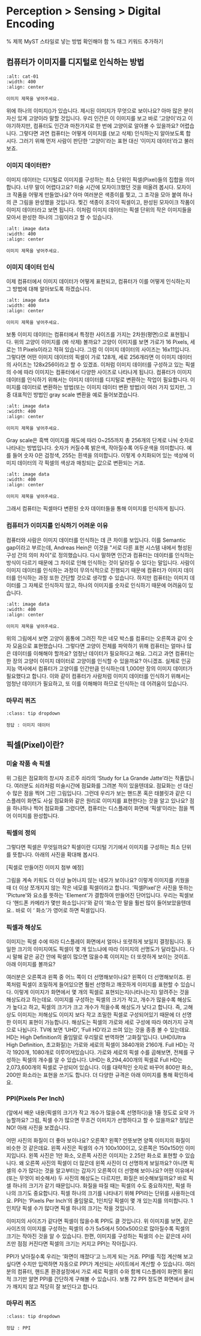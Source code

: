 # Perception > Sensing >  Digital Encoding
% 제목 MyST 스타일로 넣는 방법 확인해야 함
% 태그 키워드 추가하기 

## 컴퓨터가 이미지를 디지털로 인식하는 방법
```{figure} https://lh4.googleusercontent.com/3-rC8LGzAFQ5AxBdzZV4xfkfZuuGXfOwWEDkoVXdQn1io7_EFznhNDclP3wrH5tnOdVkdDwIBlyTw_Ng2aaEd16MToCKXGfkg6AM9LcemeIQwpEiPIJdTvaS7Xq-m__lfuwGXoAjMsQgUm87fRisK6Sj3NkPG5GoLNzb9ntf7mZ3vpak7Vdyb5QZFYiG6x-SWCJYrnjaQg
:alt: cat-01
:width: 400
:align: center

이미지 제목을 넣어주세요. 
```

위에 하나의 이미지([](#cat-01))가 있습니다. 제시된 이미지가 무엇으로 보이나요? 아마 많은 분이 자신 있게 고양이라 말할 것입니다. 우리 인간은 이 이미지를 보고 바로 ‘고양이'라고 이야기하지만, 컴퓨터도 인간과 마찬가지로 한 번에 고양이로 알아볼 수 있을까요? 어렵습니다. 그렇다면 과연 컴퓨터는 어떻게 이미지를 (보고 삭제) 인식하는지 알아보도록 합시다. 그러기 위해 먼저 사람이 판단한 ‘고양이’라는 표현 대신 ‘이미지 데이터’라고 불러보죠.

### 이미지 데이터란?
이미지 데이터는 디지털로 이미지를 구성하는 최소 단위인 픽셀(Pixel)들의 집합을 의미합니다. 너무 말이 어렵다고요? 미술 시간에 모자이크했던 것을 떠올려 봅시다. 모자이크 작품을 어떻게 만들었나요? 아마 여러분은 색종이를 찢고, 그 조각을 모아 붙여 하나의 큰 그림을 완성했을 것입니다. 찢긴 색종이 조각이 픽셀이고, 완성된 모자이크 작품이 이미지 데이터라고 보면 됩니다. 이처럼 이미지 데이터는 픽셀 단위의 작은 이미지들을 모아서 완성한 하나의 그림이라고 할 수 있습니다.  


```{figure} https://lh5.googleusercontent.com/iNWx1HD5aM_HISesOGJSjSvIGBK8-4aHN6dNWO9NNkvCrtLNu3f-pbmwsWntCxBjOE3d9OmqlG-t_Gwi6JOJQKQss9Lmfrq2kKq21azsgTweSuJugU7cbPBB49xG0_M__zPnBk2gQVipY6HYya2KdIuUqjfQ5Ivuo_HXkdwGo67f3pKblq3bBIbLC1NcV1hDYtXddSW53Q
:alt: image data
:width: 400
:align: center

이미지 제목을 넣어주세요. 
```


### 이미지 데이터 인식 
이제 컴퓨터에서 이미지 데이터가 어떻게 표현되고, 컴퓨터가 이를 어떻게 인식하는지 그 방법에 대해 알아보도록 하겠습니다. 

```{figure} https://lh6.googleusercontent.com/wNg0-aSKuhmrbaLdUMXq9I4YaqfHZUlNvTAkrKpkxwfzj6eTp-n2A659Q10XrD7GrCvf3xbGeZ-vZcqwTLVeqUL7NKPdCmh-dIablzb77JnvC_sSSsvB1r7WfCFIidFrUkiJBoomnDQapsprspTagTftHFquimlkNzpnGglwzuyb4OPoTVP4pdmj4VWhwk44i6gYhEMfww
:alt: image data
:width: 400
:align: center

이미지 제목을 넣어주세요. 
```

보통 이미지 데이터는 컴퓨터에서 특정한 사이즈를 가지는 2차원(평면)으로 표현됩니다. 위의 고양이 이미지를 (봐 삭제) 볼까요? 고양이 이미지를 보면 가로가 16 Pixels, 세로는 11 Pixels이라고 적혀 있습니다. 그럼 이 이미지 데이터의 사이즈는 16x11입니다. 그렇다면 어떤 이미지 데이터의 픽셀이 가로 128개, 세로 256개라면 이 이미지 데이터의 사이즈는 128x256이라고 할 수 있겠죠. 이처럼 이미지 데이터를 구성하고 있는 픽셀의 수에 따라 이미지는 컴퓨터에서 다양한 사이즈로 나타나게 됩니다.
컴퓨터가 이미지 데이터를 인식하기 위해서는 이미지 데이터를 디지털로 변환하는 작업이 필요합니다. 이미지를 데이터로 변환하는 방법(또는 이미지 데이터 변환 방법)이 여러 가지 있지만, 그 중 대표적인 방법인 gray scale 변환을 예로 들어보겠습니다. 
```{figure} https://lh5.googleusercontent.com/vNkRM3qTPQVBWbpPLXm2gqSMQTbc6_0Ir1EyICUn3XFI9E-hSYr_lm5ydjyY0syPwZFg_rZwwjIHHuf1CLboh5eqzk1Eig-ckF4PU2sRrX6xefN4JRY3-zHMchWxRG_n1jFoKkT5yPOkY48fxFd8TLyyZWk0U5vcw9mXqUYfFKqOeJtXTn0vu8p5WBkHgSApF6q_hXAsOw
:alt: image data
:width: 400
:align: center

이미지 제목을 넣어주세요. 
```

Gray scale은 흑백 이미지를 채도에 따라 0~255까지 총 256개의 단계로 나눠 숫자로 나타내는 방법입니다. 숫자가 커질수록 밝은색, 작아질수록 어두운색을 의미합니다. 예를 들어 숫자 0은 검정색, 255는 흰색을 의미합니다. 이렇게 수치화되어 있는 색상에 이미지 데이터의 각 픽셀의 색상과 매칭되는 값으로 변환되는 거죠. 
```{figure} https://lh4.googleusercontent.com/5czWHvgR-BCDOc4Rewo1LHTlj0DAW3x4hXDUIek-okFfKMMe8PDYmyeaX5QEiGQ6Bm85uga14Xp0zysAEA3wekRsVEkJcRKgwVqwccrT6ySlho3s5myFmRBzD6rbJod-wtpf83zcXNSbicKSvcyi7E0ekbQ5TdIZIx21O3W1D-WBhC8gDX2ii1WEvu74H5cRGJW_ceYYkA
:alt: image data
:width: 400
:align: center

이미지 제목을 넣어주세요. 
```


그래서 컴퓨터는 픽셀마다 변환된 숫자 데이터들을 통해 이미지를 인식하게 됩니다. 



### 컴퓨터가 이미지를 인식하기 어려운 이유
 컴퓨터와 사람은 이미지 데이터를 인식하는 데 큰 차이를 보입니다. 이를 Semantic gap이라고 부르는데, Andreas Hein은 이것을 "서로 다른 표현 시스템 내에서 형성된 구성 간의 의미 차이"로 정의했습니다. 다시 말하면 인간과 컴퓨터는 데이터를 인식하는 방식이 다르기 때문에 그 차이로 인해 인식하는 것이 달라질 수 있다는 말입니다.
사람이 이미지 데이터를 인식하는 과정이 무의식적으로 진행되기 때문에 컴퓨터가 이미지 데이터를 인식하는 과정 또한 간단할 것으로 생각할 수 있습니다. 하지만 컴퓨터는 이미지 데이터를 그 자체로 인식하지 않고, 하나의 이미지를 숫자로 인식하기 때문에 어려움이 있습니다.

```{figure} https://lh4.googleusercontent.com/qSDvtl8KBywyXVN9_TtNPkvdU2rDIWimAmv-KIl0jF3QC3pObV1IrKH5_boiMyToQqi1oJ3hEG1awKg-5RMlZ5tlupzsHkivOn52nT1zVoLTvHIJUkhUvrQLLBryIpkHxw8GJ6ABtW026-EM41CWnnZtCp9-XyGBTiRhwb9fZCa6XI1iY0h6UpvrPEBSfxH5FUi4Y1NgFA
:alt: image data
:width: 400
:align: center

이미지 제목을 넣어주세요. 
```

위의 그림에서 보면 고양이 몸통에 그려진 작은 네모 박스를 컴퓨터는 오른쪽과 같이 숫자 모음으로 표현했습니다. 그렇다면 고양이 전체를 파악하기 위해 컴퓨터는 얼마나 많은 데이터를 이해해야 할까요? 엄청난 데이터가 필요하다고 해요. 그리고 과연 컴퓨터는 한 장의 고양이 이미지 데이터로 고양이를 인식할 수 있을까요? 아니겠죠. 실제로 인공지능 역사에서 컴퓨터가 고양이를 인간만큼 인식하는데 1,000만 장의 이미지 데이터가 필요했다고 합니다. 이와 같이 컴퓨터가 사람처럼 이미지 데이터를 인식하기 위해서는 엄청난 데이터가 필요하고, 또 이를 이해해야 하므로 인식하는 데 어려움이 있습니다.


### 마무리 퀴즈
```{admonition} 픽셀 단위의 작은 이미지를 직사각 형태로 모아 놓은 것을 무엇이라고 할까요?
:class: tip dropdown

정답 : 이미지 데이터 
```


## 픽셀(Pixel)이란? 	
### 미술 작품 속 픽셀 

위 그림은 점묘화의 창시자 조르주 쇠라의 ‘Study for La Grande Jatte’라는 작품입니다. 여러분도 쇠라처럼 미술시간에 점묘화를 그려본 적이 있을텐데요. 점묘화는 선 대신 수 많은 점을 찍어 그린 그림입니다. 그런데 우리가 보는 핸드폰 혹은 태블릿과 같은 디스플레이 화면도 사실 점묘화와 같은 원리로 이미지를 표현한다는 것을 알고 있나요?  점을 하나하나 찍어 점묘화를 그렸다면, 컴퓨터는 디스플레이 화면에 ‘픽셀’이라는 점을 찍어 이미지를 완성합니다. 

### 픽셀의 정의
그렇다면 픽셀은 무엇일까요? 픽셀이란 디지털 기기에서 이미지를 구성하는 최소 단위를 뜻합니다. 아래의 사진을 확대해 봅시다. 

[픽셀로 만들어진 이미지 첨부 예정] 

그림을 계속 키워도 더 이상 늘어나지 않는 네모가 보이나요? 이렇게 이미지를 키웠을 때 더 이상 쪼개지지 않는 작은 네모를 픽셀이라고 합니다. ‘픽셀Pixel’은  사진을 뜻하는 'Picture'와 요소를 뜻하는 'Element'가 결합하여 만들어진 단어입니다. 우리는 픽셀보다 ‘핸드폰 카메라가 몇만 화소입니다’와 같이 ‘화소’란 말을  훨씬 많이 들어보았을텐데요.. 바로 이 ‘ 화소’가 영어로 하면 픽셀입니다.

### 픽셀과 해상도 
이미지는 픽셀 수에 따라 디스플레이 화면에서 얼마나 또렷하게 보일지 결정됩니다. 동일한 크기의 이미지여도 픽셀이 몇 개 있느냐에 따라 이미지의 선명도가 달라집니다.. 다시 말해 같은  공간 안에 픽셀이 많으면 많을수록 이미지는 더 또렷하게 보이는 것이죠.  아래 이미지를 볼까요?  

여러분은 오른쪽과 왼쪽 중 어느 쪽이  더 선명해보이나요?  왼쪽이 더 선명해보이죠. 왼쪽처럼 픽셀이 조밀하게 들어있으면 훨씬 선명하고 깨끗하게 이미지를 표현할 수 있습니다. 
이렇게 이미지가 화면에서 몇 개의 픽셀로 표현되는지(나타나는지)  알려주는 것을 해상도라고 하는데요. 이미지를 구성하는  픽셀의 크기가 작고, 개수가 많을수록 해상도가 높다고 하고, 픽셀의 크기가 크고 개수가 적을수록 해상도가 낮다고 합니다. 즉, 고해상도 이미지는 저해상도 이미지 보다 작고 조밀한 픽셀로 구성되어있기 때문에 더 선명한 이미지 표현이 가능합니다. 
해상도는 픽셀의 가로와 세로 구성에 따라 여러가지 규격으로 나뉩니다. TV에 보면 ‘UHD’, ‘Full HD’라고 쓰여 있는 것을 종종 볼 수 있는데요. HD는 High Definition의 줄임말로 우리말로 번역하면 ‘고화질’입니다.
UHD(Ultra High Definition, 초고화질)는 가로와 세로의 픽셀이 3840개와 2160개.  Full HD는 각각 1920개, 1080개로 이루어져있습니다.  가로와 세로의 픽셀 수를 곱해보면, 전체를 구성하는 픽셀의 개수를 알 수 있습니다. UHD는 8,294,400개의 픽셀로 Full HD는 2,073,600개의 픽셀로 구성되어 있습니다. 이를 대략적인 숫자로 바꾸어 800만 화소, 200만 화소라는 표현을 쓰기도 합니다. 더 다양한 규격은 아래 이미지를 통해 확인하세요.   


### PPI(Pixels Per Inch)
(앞에서 배운 내용(픽셀의 크기가 작고 개수가 많을수록 선명하다)을 1줄 정도로 요약 가능할까요? 그럼, 픽셀 수가 많으면 무조건 이미지가 선명하다고 할 수 있을까요? 정답은 NO! 아래 사진을 보겠습니다.

어떤 사진의 화질이 더 좋아 보이나요? 오른쪽? 왼쪽? 언뜻보면 양쪽 이미지의 화질이 비슷한 것 같은데요. 왼쪽 사진은 픽셀의 수가 100x100이고, 오른쪽은 150x150인 이미지입니다. 왼쪽 사진은 1만 화소, 오른쪽 사진은 이미지는 2.25만 화소로  표현할 수 있습니다. 왜 오른쪽 사진의 픽셀이 더 많은데 왼쪽 사진이  더 선명하게 보일까요? 아니면 픽셀의 수가 많다는 것을 알고부터는 갑자기 오른쪽이 더 선명해 보이나요? 어떤 이유에서(또는 무엇이 비슷해서) 두 사진의  해상도는 다르지만, 화질은 비슷해보일까요? 바로 픽셀 하나의 크기가 같기 때문입니다. 화질을 따질 때는 픽셀의 수도 중요하지만, 픽셀 하나의 크기도 중요합니다. 
픽셀 하나의 크기를 나타내기 위해 PPI라는 단위를 사용하는데요. PPI는 ‘Pixels Per Inch’의 줄임말로, 1인치당 픽셀이 몇 개 있는지를 의미합니다. 1인치당 픽셀 수가 많다면 픽셀 하나의 크기는 작을 것입니다. 

이미지의 사이즈가 같다면 픽셀이 많을수록 PPI도 클 것입니다. 위 이미지를 보면, 같은 사이즈의 이미지를  구성하는 픽셀의 수가 5x5에서 500x500으로 많아질수록 픽셀의 크기는 작아진 것을 알 수 있습니다. 
한편, 이미지를 구성하는 픽셀의 수는 같은데 사이즈만 점점 커진다면 픽셀의 크기는 커지고 PPI는 작아집니다.


PPI가 낮아질수록 우리는 ‘화면이 깨졌다'고 느끼게 되는 거죠. PPI를 직접 계산해 보고 싶다면 수치만 입력하면 자동으로 PPI가 계산되는 사이트에서 계산할 수 있습니다. 여러분의 컴퓨터, 핸드폰 환경설정에서 가로 세로 픽셀의 수와 함께 디스플레이 화면의 물리적 크기만 알면 PPI를  간단하게 구해볼 수 있습니다. 보통 72 PPI 정도면 화면에서 글씨가 깨지지 않고 적당히 잘 보인다고 합니다. 

### 마무리 퀴즈
```{admonition} 1인치에 몇 개의 픽셀이있는지 나타내는 단위는 무엇일까요? 
:class: tip dropdown

정답 : PPI
```